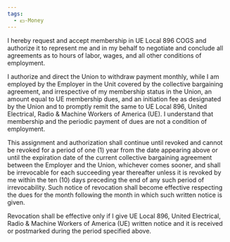 ```yaml
---
tags:
  - 💵-Money
---
```

I hereby request and accept membership in UE Local 896 COGS and authorize it to represent me and in my behalf to negotiate and conclude all agreements as to hours of labor, wages, and all other conditions of employment.

I authorize and direct the Union to withdraw payment monthly, while I am employed by the Employer in the Unit covered by the collective bargaining agreement, and irrespective of my membership status in the Union, an amount equal to UE membership dues, and an initiation fee as designated by the Union and to promptly remit the same to UE Local 896, United Electrical, Radio & Machine Workers of America (UE). I understand that membership and the periodic payment of dues are not a condition of employment.

This assignment and authorization shall continue until revoked and cannot be revoked for a period of one (1) year from the date appearing above or until the expiration date of the current collective bargaining agreement between the Employer and the Union, whichever comes sooner, and shall be irrevocable for each succeeding year thereafter unless it is revoked by me within the ten (10) days preceding the end of any such period of irrevocability. Such notice of revocation shall become effective respecting the dues for the month following the month in which such written notice is given.

Revocation shall be effective only if I give UE Local 896, United Electrical, Radio & Machine Workers of America (UE) written notice and it is received or postmarked during the period specified above.